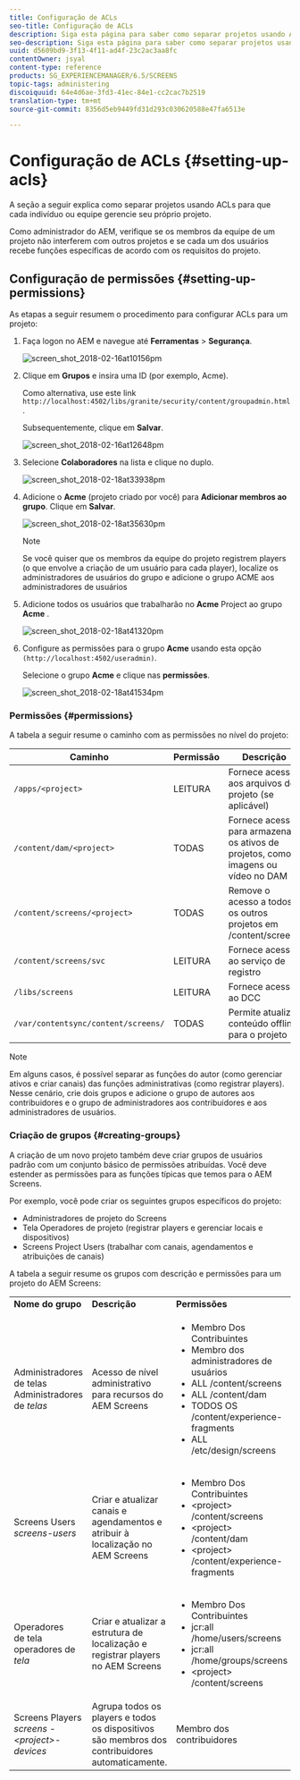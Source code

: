 ```yaml
---
title: Configuração de ACLs
seo-title: Configuração de ACLs
description: Siga esta página para saber como separar projetos usando ACLs para que cada indivíduo ou equipe gerencie seu próprio projeto.
seo-description: Siga esta página para saber como separar projetos usando ACLs para que cada indivíduo ou equipe gerencie seu próprio projeto.
uuid: d5609bd9-3f13-4f11-ad4f-23c2ac3aa8fc
contentOwner: jsyal
content-type: reference
products: SG_EXPERIENCEMANAGER/6.5/SCREENS
topic-tags: administering
discoiquuid: 64e4d6ae-3fd3-41ec-84e1-cc2cac7b2519
translation-type: tm+mt
source-git-commit: 8356d5eb9449fd31d293c030620588e47fa6513e

---
```



# Configuração de ACLs {#setting-up-acls}

A seção a seguir explica como separar projetos usando ACLs para que cada indivíduo ou equipe gerencie seu próprio projeto.

Como administrador do AEM, verifique se os membros da equipe de um projeto não interferem com outros projetos e se cada um dos usuários recebe funções específicas de acordo com os requisitos do projeto.

## Configuração de permissões {#setting-up-permissions}

As etapas a seguir resumem o procedimento para configurar ACLs para um projeto:

1. Faça logon no AEM e navegue até **Ferramentas** > **Segurança**.

   ![screen_shot_2018-02-16at10156pm](assets/screen_shot_2018-02-16at10156pm.png)

1. Clique em **Grupos** e insira uma ID (por exemplo, Acme).

   Como alternativa, use este link `http://localhost:4502/libs/granite/security/content/groupadmin.html`.

   Subsequentemente, clique em **Salvar**.

   ![screen_shot_2018-02-16at12648pm](assets/screen_shot_2018-02-16at12648pm.png)

1. Selecione **Colaboradores** na lista e clique no duplo.

   ![screen_shot_2018-02-18at33938pm](assets/screen_shot_2018-02-18at33938pm.png)

1. Adicione o **Acme** (projeto criado por você) para **Adicionar membros ao grupo**. Clique em **Salvar**.

   ![screen_shot_2018-02-18at35630pm](assets/screen_shot_2018-02-18at35630pm.png)

   >[!NOTE]
   >
   >Se você quiser que os membros da equipe do projeto registrem players (o que envolve a criação de um usuário para cada player), localize os administradores de usuários do grupo e adicione o grupo ACME aos administradores de usuários

1. Adicione todos os usuários que trabalharão no **Acme** Project ao grupo **Acme** .

   ![screen_shot_2018-02-18at41320pm](assets/screen_shot_2018-02-18at41320pm.png)

1. Configure as permissões para o grupo **Acme** usando esta opção `(http://localhost:4502/useradmin)`.

   Selecione o grupo **Acme** e clique nas **permissões**.

   ![screen_shot_2018-02-18at41534pm](assets/screen_shot_2018-02-18at41534pm.png)

### Permissões    {#permissions}

A tabela a seguir resume o caminho com as permissões no nível do projeto:

| **Caminho** | **Permissão** | **Descrição** |
|---|---|---|
| `/apps/<project>` | LEITURA | Fornece acesso aos arquivos do projeto (se aplicável) |
| `/content/dam/<project>` | TODAS | Fornece acesso para armazenar os ativos de projetos, como imagens ou vídeo no DAM |
| `/content/screens/<project>` | TODAS | Remove o acesso a todos os outros projetos em /content/screens |
| `/content/screens/svc` | LEITURA | Fornece acesso ao serviço de registro |
| `/libs/screens` | LEITURA | Fornece acesso ao DCC |
| `/var/contentsync/content/screens/` | TODAS | Permite atualizar conteúdo offline para o projeto |

>[!NOTE]
>
>Em alguns casos, é possível separar as funções do autor (como gerenciar ativos e criar canais) das funções administrativas (como registrar players). Nesse cenário, crie dois grupos e adicione o grupo de autores aos contribuidores e o grupo de administradores aos contribuidores e aos administradores de usuários.

### Criação de grupos {#creating-groups}

A criação de um novo projeto também deve criar grupos de usuários padrão com um conjunto básico de permissões atribuídas. Você deve estender as permissões para as funções típicas que temos para o AEM Screens.

Por exemplo, você pode criar os seguintes grupos específicos do projeto:

* Administradores de projeto do Screens
* Tela Operadores de projeto (registrar players e gerenciar locais e dispositivos)
* Screens Project Users (trabalhar com canais, agendamentos e atribuições de canais)

A tabela a seguir resume os grupos com descrição e permissões para um projeto do AEM Screens:

<table>
 <tbody>
  <tr>
   <td><strong>Nome do grupo</strong></td>
   <td><strong>Descrição</strong></td>
   <td><strong>Permissões   </strong></td>
  </tr>
  <tr>
   <td>Administradores<br /> de telas Administradores de <em>telas</em></td>
   <td>Acesso de nível administrativo para recursos do AEM Screens</td>
   <td>
    <ul>
     <li>Membro Dos Contribuintes</li>
     <li>Membro dos administradores de usuários</li>
     <li>ALL /content/screens</li>
     <li>ALL /content/dam</li>
     <li>TODOS OS /content/experience-fragments</li>
     <li>ALL /etc/design/screens</li>
    </ul> </td>
  </tr>
  <tr>
   <td>Screens Users<br /> <em>screens-users</em></td>
   <td>Criar e atualizar canais e agendamentos e atribuir à localização no AEM Screens</td>
   <td>
    <ul>
     <li>Membro Dos Contribuintes</li>
     <li>&lt;project&gt; /content/screens</li>
     <li>&lt;project&gt; /content/dam</li>
     <li>&lt;project&gt; /content/experience-fragments</li>
    </ul> </td>
  </tr>
  <tr>
   <td>Operadores<br /> de tela operadores de <em>tela</em></td>
   <td>Criar e atualizar a estrutura de localização e registrar players no AEM Screens</td>
   <td>
    <ul>
     <li>Membro Dos Contribuintes</li>
     <li>jcr:all /home/users/screens</li>
     <li>jcr:all /home/groups/screens</li>
     <li>&lt;project&gt; /content/screens</li>
    </ul> </td>
  </tr>
  <tr>
   <td>Screens Players<br /> <em>screens -&lt;project&gt;-devices</em></td>
   <td>Agrupa todos os players e todos os dispositivos são membros dos contribuidores automaticamente.</td>
   <td><p> Membro dos contribuidores</p> </td>
  </tr>
 </tbody>
</table>

